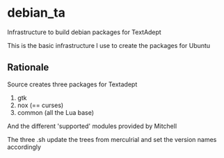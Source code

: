 # debian_ta
Infrastructure to build debian packages for TextAdept

This is the basic infrastructure I use to create the packages for Ubuntu

## Rationale

Source creates three packages for Textadept
  1. gtk
  2. nox  (== curses)
  3. common (all the Lua base)
 
 And the different 'supported' modules provided by Mitchell

The three .sh update the trees from merculrial and set the version names accordingly
